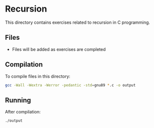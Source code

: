 # Recursion

This directory contains exercises related to recursion in C programming.

## Files

- Files will be added as exercises are completed

## Compilation

To compile files in this directory:
```bash
gcc -Wall -Wextra -Werror -pedantic -std=gnu89 *.c -o output
```

## Running

After compilation:
```bash
./output
```
